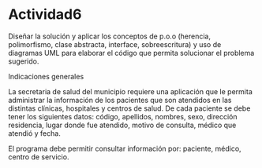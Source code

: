 # Actividad6

Diseñar la solución y aplicar los conceptos de p.o.o (herencia, polimorfismo,
clase abstracta, interface, sobreescritura) y uso de diagramas UML para
elaborar el código que permita solucionar el problema sugerido.

Indicaciones generales

La secretaria de salud del municipio requiere una aplicación que le permita
administrar la información de los pacientes que son atendidos en las
distintas clínicas, hospitales y centros de salud. De cada paciente se debe
tener los siguientes datos: código, apellidos, nombres, sexo, dirección
residencia, lugar donde fue atendido, motivo de consulta, médico que
atendió y fecha.

El programa debe permitir consultar información por: paciente, médico,
centro de servicio.
